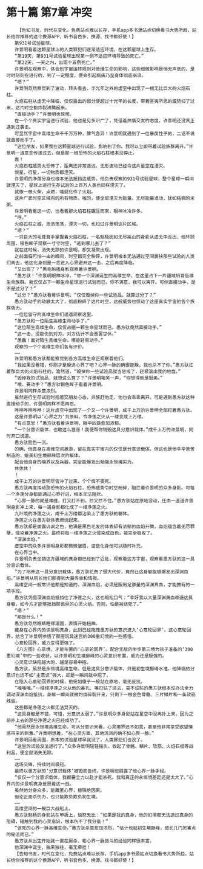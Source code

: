 # 第十篇 第7章 冲突
        【告知书友，时代在变化，免费站点难以长存，手机app多书源站点切换看书大势所趋，站长给你推荐的这个换源APP，听书音色多、换源、找书都好使！】
       第931号试验星球。
       许景明看着这颗星球上的人类罪犯们逐渐适应环境，在这颗星球上生存。
       “第19天，第931号试验星球出现第一例不适应环境导致的死亡。”
       “第22天，一天之内，出现十五例死亡。”
       许景明在观察中，体会到宇宙运转规则对低维生命的影响，这些细微影响是悄无声息的，是时时刻刻在进行的，到了一定程度，便会引起病痛乃至身体彻底崩溃。
       “嗯？”
       许景明忽然察觉到了波动，转头看去，半光年之外的虚空中出现了一根无比巨大的火焰石柱。
       火焰石柱从虚无中降临，仅仅露出的部分便超过十光年的长度，带着匪夷所思的威势扫了过来，这片时空都炸裂沸腾起来。
       “直接动手？”许景明也惊愕。
       在一个个真实宇宙进行试验，他也是见多识广了，凭借着热情交友的态度，许景明还没真正遇到过袭击。
       可显然宇宙中高维生命千千万万种，脾气各异！许景明就遇到了一位暴戾性子的，二话不说就直接动手了。
       “这位朋友，如果我在这颗星球进行试验，影响到了你。我可以立即带着试验族群离开。”许景明一道意念传递过去，但是那一根恐怖的火焰石柱根本没停止。
       轰！
       火焰石柱威势太恐怖了，距离还非常遥远，无形波动已经令这片星空在湮灭。
       恒星、行星，一切物质都湮灭。
       许景明的净莲分身也根本无法抵挡这威势，他负责观察的931号试验星球，整个星球一瞬间就湮灭了，星球上进行生存试验的上百万人类也同样湮灭了。
       就像一根火柴，点燃，嗤就化作了火焰。
       这片广袤时空区域内的所有物质，嗤的，便全部湮灭为能量。无尽能量涌动，犹如粘稠的米粥。
       许景明看着这一切，也看着那火焰石柱碾压而来，眼神冰冷许多。
       “呼。”
       火焰石柱之威，浩浩荡荡，湮灭一切，也扫过许景明这片区域。
       “嗯？”
       一只巨大的毛茸茸手掌握着火焰石柱，一名魁梧犹如无尽高山的身影从虚无中走出，他环顾周围，银色眸子观察一寸寸时空，“逃到哪儿去了？”
       就在这时候，消失无踪的许景明，却又凝聚出现。
       之前面临可怕一击的瞬间，时空都完全粉碎，许景明根本无法通过空间裹挟那些试验的人类们离去，他这化身则是一念进入心界避开这一击，之后再度降临。
       “又出现了？”黑毛魁梧身影观察着许景明。
       “愚方驮！”许景明眼神冰冷，“你一个深渊诞生的高维生命，在这里占下一片疆域培育低维生命族群。我仅仅占下一颗生命星球进行试验而已，你不满意，我可以离开。可你直接动手，是不是过分了？”
       “过分？”愚方驮看着许景明，“仅仅毁掉你一些试验品，就算过分了？”
       愚方驮动手的动静太大了，彻底粉碎了这片时空，这般威势也惊动了这座真实宇宙的各个族群势力。
       一位位留守的高维生命们遥遥观察这里。
       “愚方驮和一位陌生高维生命动手了。”
       “这位陌生高维生命，仅仅占据一颗生命星球而已。愚方驮竟然直接动手。”
       “这一击，没能伤到对方。对方估计不会善罢甘休。”
       “愚蠢！面对陌生高维生命，哪能轻易动手。”
       观察的一个个高维生命们各有评价。
       ……
       许景明和愚方驮都能察觉到各方高维生命正观察着他们。
       “我如果没看错，你刚才是躲进心界了吧？心界一脉的确很能躲，我也杀不了你。”愚方驮扛着那巨大的火焰石柱的，澹然道，“毁掉你一些试验品就当惩戒了，赶紧滚出我的地盘。”
       “毁掉我的试验品，就想这么算了？”许景明嗤笑一声，“你想得倒是挺美。”
       “哦，要动手？”愚方驮银色眸子看着许景明。
       许景明同样杀意浓烈。
       虽然进行生存试验时抱着交朋友心态，异族赶他走，他也会乖乖离开。可是遇到愚方驮这种直接动手的，许景明同样不愿再忍。
       哗哗哗哗哗哗！这片虚空中出现了一个又一个许景明，成千上万的许景明全部盯着愚方驮。
       这是许景明以‘心界之力’为原料，令净莲之火从一缕变成上万缕。
       “有点意思！”愚方驮看着许景明，眼中凶戾愈加浓郁。
       “一个分意识载体，也敢这么嚣张！我便帮你销毁这具分意识载体。”成千上万的许景明，同时开口说道。
       愚方驮脸色一沉。
       的确，他真身在高维空间遨游，留在真实宇宙内的仅仅是分意识载体。但这也是他辛辛苦苦制造的，媲美初生境巅峰层次的躯体。
       配合他自身的境界以及兵器，完全能爆发出勉强永恒境实力。
       休休休！
       ！
       成千上万的许景明尽皆冲了过来，个个悍不畏死。
       愚方驮再度挥动那恐怖的火焰石柱，恐怖威势令时空粉碎，阻拦着许景明的众多身影。可每一个净莲分身都能通过心界行进，根本无法阻拦。
       “心界一脉的就是难缠，打又打不到，拦又拦不住。”愚方驮站在原地没动，任由一道道许景明身影冲上来，每一道身影都化成了一缕净莲之火。
       九叶境的净莲之火，成千上万缕都沾染上了愚方驮的躯体。
       净莲之火在愚方驮体表燃烧起来。
       愚方驮却是面露讥讽之色，他满是黑色毛发的体表却有浓郁的血焰升腾，血焰蕴含着无尽罪孽，侵染着净莲之火。最终将每一缕净莲之火侵染成血色，被完全吸收了。
       “深渊血焰。”
       虚空中的众多许景明身影都微微皱眉，这些化身他可以随时补充。
       在心界当中。
       许景明负责坐镇这方疆域的真身都已经到了近处，观察着这方宇宙，观察着愚方驮的这一具分意识载体。
       “为了培养这一具分意识载体，愚方驮花费了很大代价，竟然让这身躯能够爆发出深渊血焰。”许景明从院长他们那得到大量传承和情报。
       高维空间一般常识他都是知道的，深渊血焰，必须是服用足够量的深渊真血，才能拥有的一项手段。
       愚方驮凭借深渊血焰抵挡住了净莲之火，这也暗松口气：“幸好我以大量深渊真血改造这具身躯，如今方才能够抵挡那诡异的心灵火焰。否则，怕是被烧死了。”
       “嗯？”
       “那是什么！”
       愚方驮忽然眼睛瞪得滚圆，表情开始扭曲。
       藏身在心界内的许景明真身，此刻已经拖拽愚方驮的意识进入‘心意轮回界’。这心意轮回界，结合了许景明参悟了那座玩具迷宫的300重幻境的一些感悟。
       心意轮回界，威力变得更强了。
       《八方图》心意境，才能布置的‘心意轮回界’。配合无敌的半步第三境为孩子准备的‘300重幻境’中的一些收获，以许景明初生境巅峰的心灵意识布置，威力还是极强的。
       心灵意识缺陷越大的，越是容易中招。
       愚方驮，虽然是永恒境高维生命。但是这具分意识载体，只是初生境巅峰水准。他降临的分意识也远不如‘主意识’强大，却是一瞬间就中招了。
       在陷入心意轮回界的时候，他宛如傻子一般站在原地，毫无反抗。
       “嗤嗤嗤。”一缕缕净莲之火从他的鼻孔、嘴巴钻了进去，毫不设防的愚方驮根本没办法全力调动深渊血焰抵抗，身躯一瞬间就被灼烧碎裂开来，只剩下一根金色骨骼、三片鳞片和一条软筋残留。
       这些都是净莲之火都无法焚灭的。
       “这具身躯是不错，可惜，分意识太弱了。”许景明众多身影站在星空中没再扑上来，因为之前扑上去的那些净莲之火已经成功了。
       “他虽然是永恒境高维生命，可从分意识来看，心灵境界还不如我，甚至他非常享受欲望情感带来的刺激。”许景明想着，“在心灵方面，其他流派的确不如心界一脉。”
       许景明回看周围，原本的试验星球早就没了，人类罪犯们也没了。
       “这里的试验没法进行了。”众多许景明轻轻摇头，收起了骨骼、鳞片、软筋、火焰石棍等战利品，便全部消失无踪。
       ……
       这场交锋，持续时间极短。
       最终以愚方驮的‘分意识载体’被毁而告终，许景明也展露了他心界一脉手段。
       “仅仅一个分意识载体，我都要全力以赴才能杀死。我和真正的永恒境差距还是太大了。”心界内的许景明真身反思着这一战。
       虽然他分身众多，能藏匿心界，擅隔绝因果。
       但论正面杀伤力，也只能欺负欺负初生境。
       ……
       高维空间的一艘巨大战船上。
       愚方驮魁梧的身影站在甲板上，恼怒无比：“如果是我的真身，他的幻境都无法透过真身的阻碍，碰触到我的心灵意识，根本伤不了我分毫！”
       “该死的心界一脉高维生命。”愚方驮杀意愈加浓烈，“估计也就初生境巅峰，擅长几门厉害点的秘法而已。”
       愚方驮从出生开始就一直在厮杀，和心界一脉战斗的经验同样很丰富。
       他深渊中诞生，独来独往，毫无牵挂！
       【告知书友，时代在变化，免费站点难以长存，手机app多书源站点切换看书大势所趋，站长给你推荐的这个换源APP，听书音色多、换源、找书都好使！】